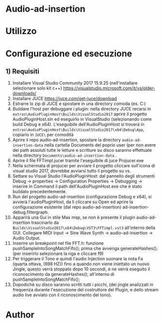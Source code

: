 # Audio-ad-insertion


# Utilizzo


# Configurazione ed esecuzione

## 1) Requisiti
1. Installare Visual Studio Community 2017 15.9.25 (nell'installare selezionare solo kit c++) https://visualstudio.microsoft.com/it/vs/older-downloads/
2. Installare JUCE https://juce.com/get-juce/download
3. Estrarre lo zip di JUCE e spostare in una directory comoda (es. C:\)
4. Buildare l'host per debuggare i plugin: nella directory JUCE recarsi in `extras\AudioPluginHost\Builds\VisualStudio2017` aprire il progetto AudioPluginHost.sln ed eseguirlo in VisualStudio (selezionando come build Debug e x64). L'eseguibile dell'AudioPluginHost si troverà in `extras\AudioPluginHost\Builds\VisualStudio2017\x64\Debug\App`, copiarlo in `JUCE\` per comodità
5. Aprire il repo audio-ad-insertion, spostare la directory `audio-ad-insertion-data` nella cartella Documents del poprio user (per non avere dei path assoluti tutte le letture e scritture su disco saranno effettuate nella directory `Documents\audio-ad-insertion-data` .
6. Aprire il file FFTimpl.jucer tramite l'eseguibile di juce Projucer.exe
7. Nella schermata di projucer per avviare il progetto cliccare sull'icona di visual studio 2017, dovrebbe avviarsi tutto il progetto su vs.
8. Settare su Visual Studio l'AudioPluginHost: dal pannello degli strumenti Debug -> properties -> Configuration Properties -> Debugging -> inserire in Command il path dell'AudioPluginHost.exe che è stato buildato precedentemente.
9. Run del progetto audio-ad-insertion (configurazione Debug e x64), si avvierà l'audioPluginHost, da lì cliccare su Open ed aprire la configurazione esistente (dal repo audio-ad-insertion) ad-insertion-debug.filtergraph.
10. Apparirà una Gui in stile Max msp, se non è presente il plugin audio-ad-insertion trascinarlo da `Builds\VisualStudio2017\x64\Debug\VST3\FFTimpl.vst3` all'interno della GUI. Collegare MIDI Input -> Sine Wave Synth -> audio-ad-insertion -> Audio Output.
11. Inserire un breakpoint nel file FFT.h: funzione pushSampleIntoSongMatchFifo(); prima che avvenga generateHashes(); (per inserirlo selezionare la riga e cliccare f9)
12. Per triggerare il Tono e quindi l'audio Injection suonare la nota Fa (quarta ottava, (698 HZ)) fino a quando non viene iniettato un nuovo Jingle, questo verrà stoppato dopo 10 secondi, e ne verrà eseguito il riconoscimento da generateHashes(); all'interno di pushSampleIntoSongMatchFifo();
13. Dopodichè su disco saranno scritti tutti i picchi, (dei jingle analizzati in frequenza durante l'esecuzione del costruttore del Plugin, e dello stream audio live avviato con il riconoscimento del tono). 


# Author
